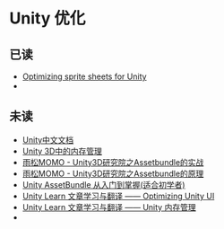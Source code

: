 # Unity 优化

## 已读
* [Optimizing sprite sheets for Unity](https://www.codeandweb.com/texturepacker/tutorials/using-spritesheets-with-unity?from_product=texturepacker)
* 
## 未读
* [Unity中文文档](https://docs.unity3d.com/cn/current/Manual/UnityManual.html)
* [Unity 3D中的内存管理](https://onevcat.com/2012/11/memory-in-unity3d/)
* [雨松MOMO - Unity3D研究院之Assetbundle的实战](http://www.xuanyusong.com/archives/2405)
* [雨松MOMO - Unity3D研究院之Assetbundle的原理](https://www.xuanyusong.com/archives/2373)
* [Unity AssetBundle 从入门到掌握(适合初学者)](https://blog.csdn.net/qq_35361471/article/details/82854560)
* [Unity Learn 文章学习与翻译 —— Optimizing Unity UI](https://zhuanlan.zhihu.com/p/125054290)
* [Unity Learn 文章学习与翻译 —— Unity 内存管理](https://zhuanlan.zhihu.com/p/203012004)
* 